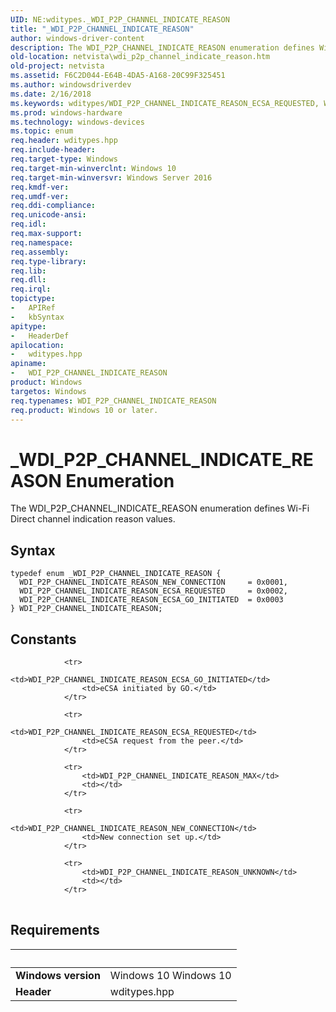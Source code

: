 ```yaml
---
UID: NE:wditypes._WDI_P2P_CHANNEL_INDICATE_REASON
title: "_WDI_P2P_CHANNEL_INDICATE_REASON"
author: windows-driver-content
description: The WDI_P2P_CHANNEL_INDICATE_REASON enumeration defines Wi-Fi Direct channel indication reason values.
old-location: netvista\wdi_p2p_channel_indicate_reason.htm
old-project: netvista
ms.assetid: F6C2D044-E64B-4DA5-A168-20C99F325451
ms.author: windowsdriverdev
ms.date: 2/16/2018
ms.keywords: wditypes/WDI_P2P_CHANNEL_INDICATE_REASON_ECSA_REQUESTED, WDI_P2P_CHANNEL_INDICATE_REASON_ECSA_REQUESTED, netvista.wdi_p2p_channel_indicate_reason, WDI_P2P_CHANNEL_INDICATE_REASON enumeration [Network Drivers Starting with Windows Vista], _WDI_P2P_CHANNEL_INDICATE_REASON, wditypes/WDI_P2P_CHANNEL_INDICATE_REASON, WDI_P2P_CHANNEL_INDICATE_REASON_NEW_CONNECTION, WDI_P2P_CHANNEL_INDICATE_REASON_ECSA_GO_INITIATED, wditypes/WDI_P2P_CHANNEL_INDICATE_REASON_NEW_CONNECTION, WDI_P2P_CHANNEL_INDICATE_REASON, wditypes/WDI_P2P_CHANNEL_INDICATE_REASON_ECSA_GO_INITIATED
ms.prod: windows-hardware
ms.technology: windows-devices
ms.topic: enum
req.header: wditypes.hpp
req.include-header: 
req.target-type: Windows
req.target-min-winverclnt: Windows 10
req.target-min-winversvr: Windows Server 2016
req.kmdf-ver: 
req.umdf-ver: 
req.ddi-compliance: 
req.unicode-ansi: 
req.idl: 
req.max-support: 
req.namespace: 
req.assembly: 
req.type-library: 
req.lib: 
req.dll: 
req.irql: 
topictype:
-	APIRef
-	kbSyntax
apitype:
-	HeaderDef
apilocation:
-	wditypes.hpp
apiname:
-	WDI_P2P_CHANNEL_INDICATE_REASON
product: Windows
targetos: Windows
req.typenames: WDI_P2P_CHANNEL_INDICATE_REASON
req.product: Windows 10 or later.
---
```


# _WDI_P2P_CHANNEL_INDICATE_REASON Enumeration
The WDI_P2P_CHANNEL_INDICATE_REASON enumeration defines Wi-Fi Direct channel indication reason values.

## Syntax
````
typedef enum _WDI_P2P_CHANNEL_INDICATE_REASON { 
  WDI_P2P_CHANNEL_INDICATE_REASON_NEW_CONNECTION     = 0x0001,
  WDI_P2P_CHANNEL_INDICATE_REASON_ECSA_REQUESTED     = 0x0002,
  WDI_P2P_CHANNEL_INDICATE_REASON_ECSA_GO_INITIATED  = 0x0003
} WDI_P2P_CHANNEL_INDICATE_REASON;
````

## Constants

<table>
            
                <tr>
                    <td>WDI_P2P_CHANNEL_INDICATE_REASON_ECSA_GO_INITIATED</td>
                    <td>eCSA initiated by GO.</td>
                </tr>
            
                <tr>
                    <td>WDI_P2P_CHANNEL_INDICATE_REASON_ECSA_REQUESTED</td>
                    <td>eCSA request from the peer.</td>
                </tr>
            
                <tr>
                    <td>WDI_P2P_CHANNEL_INDICATE_REASON_MAX</td>
                    <td></td>
                </tr>
            
                <tr>
                    <td>WDI_P2P_CHANNEL_INDICATE_REASON_NEW_CONNECTION</td>
                    <td>New connection set up.</td>
                </tr>
            
                <tr>
                    <td>WDI_P2P_CHANNEL_INDICATE_REASON_UNKNOWN</td>
                    <td></td>
                </tr>
</table>


## Requirements
| &nbsp; | &nbsp; |
| ---- |:---- |
| **Windows version** | Windows 10 Windows 10 |
| **Header** | wditypes.hpp |